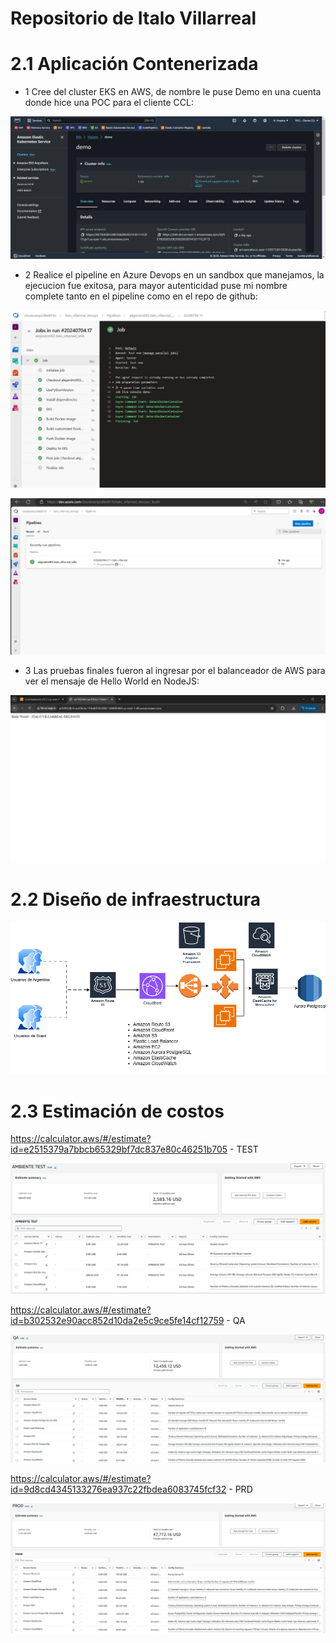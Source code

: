 # Repositorio de Italo Villarreal

# 2.1 Aplicación Contenerizada
- 1 Cree del cluster EKS en AWS, de nombre le puse Demo en una cuenta donde hice una POC para el cliente CCL:

<p align="center">
    <img src="https://github.com/alejandro003/italo_villarreal_tello/blob/italo-villarreal/Images/Imagen1.png">
</p>

- 2 Realice el pipeline en Azure Devops en un sandbox que manejamos, la ejecucion fue exitosa, para mayor autenticidad puse mi nombre complete tanto en el pipeline como en el repo de github:

<p align="center">
    <img src="https://github.com/alejandro003/italo_villarreal_tello/blob/italo-villarreal/Images/Imagen2.jpg">
</p>

<p align="center">
    <img src="https://github.com/alejandro003/italo_villarreal_tello/blob/italo-villarreal/Images/Imagen21.jpg">
</p>


- 3 Las pruebas finales fueron al ingresar por el balanceador de AWS para ver el mensaje de Hello World en NodeJS:

<p align="center">
    <img src="https://github.com/alejandro003/italo_villarreal_tello/blob/italo-villarreal/Images/Imagen3.png">
</p>

# 2.2 Diseño de infraestructura

<p align="center">
    <img src="https://github.com/alejandro003/italo_villarreal_tello/blob/italo-villarreal/Images/arquitectura_delfosti.drawio.png">
</p>


# 2.3 Estimación de costos
https://calculator.aws/#/estimate?id=e2515379a7bbcb65329bf7dc837e80c46251b705 - TEST
<p align="center">
    <img src="https://github.com/alejandro003/italo_villarreal_tello/blob/italo-villarreal/Images/Ambiente%20test.png">
</p>


https://calculator.aws/#/estimate?id=b302532e90acc852d10da2e5c9ce5fe14cf12759 - QA
<p align="center">
    <img src="https://github.com/alejandro003/italo_villarreal_tello/blob/italo-villarreal/Images/Ambiente%20QA.png">
</p>


https://calculator.aws/#/estimate?id=9d8cd4345133276ea937c22fbdea6083745fcf32 - PRD
<p align="center">
    <img src="https://github.com/alejandro003/italo_villarreal_tello/blob/italo-villarreal/Images/Ambiente%20prd.png">
</p>


